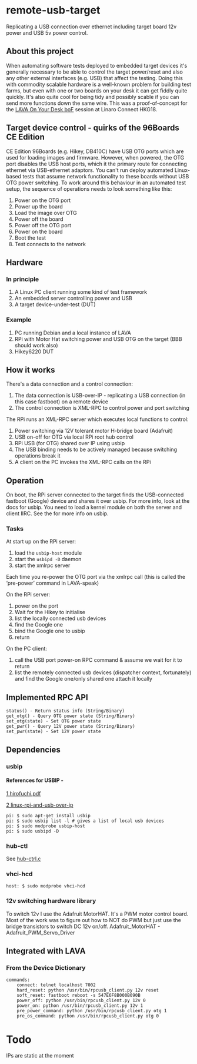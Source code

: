 # remote-usb-target
Replicating a USB connection over ethernet including target board 12v power and USB 5v power control.

## About this project
When automating software tests deployed to embedded target devices it's generally necessary to be able to control the target 
power/reset and also any other external interfaces (e.g. USB) that affect the testing. Doing this with commodity scalable
hardware is a well-known problem for building test farms, but even with one or two boards on your desk it can get fiddly
quite quickly. It's also quite cool for being tidy and possibly scable if you can send more functions down the same wire.
This was a proof-of-concept for the [LAVA On Your Desk boF](http://connect.linaro.org/resource/hkg18/hkg18-tr11/) 
session at Linaro Connect HKG18.

## Target device control - quirks of the 96Boards CE Edition
CE Edition 96Boards (e.g. Hikey, DB410C) have USB OTG ports which are used for loading images and firmware. However, when 
powered, the OTG port disables the USB host ports, which it the primary route for connecting ethernet via USB-ethernet adaptors.
You can't run deploy automated Linux-based tests that assume network functionality to these boards without USB OTG power 
switching. 
To work around this behaviour in an automated test setup, the sequence of operations needs to look something like this:
1. Power on the OTG port
2. Power up the board
3. Load the image over OTG
4. Power off the board
5. Power off the OTG port
6. Power on the board
7. Boot the test
8. Test connects to the network

## Hardware
### In principle
1. A Linux PC client running some kind of test framework
2. An embedded server controlling power and USB
3. A target device-under-test (DUT)
### Example
1. PC running Debian and a local instance of LAVA
2. RPi with Motor Hat switching power and USB OTG on the target (BBB should work also)
3. Hikey6220 DUT

## How it works
There's a data connection and a control connection:
1. The data connection is USB-over-IP - replicating a USB connection (in this case fastboot) on a remote device
2. The control connection is XML-RPC to control power and port switching

The RPi runs an XML-RPC server which executes local functions to control:
1. Power switching via 12V tolerant motor H-bridge board (Adafruit)
2. USB on-off for OTG via local RPi root hub control
3. RPi USB (for OTG) shared over IP using usbip
4. The USB binding needs to be actively managed because switching operations break it
5. A client on the PC invokes the XML-RPC calls on the RPi

## Operation
On boot, the RPi server connected to the target finds the USB-connected fastboot (Google) device and shares it over usbip.
For more info, look at the docs for usbip. You need to load a kernel module on both the server and client IIRC. See the 
for more info on usbip.

### Tasks
At start up on the RPi server:
1. load the `usbip-host` module
2. start the `usbipd -D` daemon
3. start the xmlrpc server 

Each time you re-power the OTG port via the xmlrpc call (this is called the ‘pre-power’ command in LAVA-speak)

On the RPi server:
1. power on the port
2. Wait for the Hikey to initialise
3. list the locally connected usb devices
4. find the Google one 
5. bind the Google one to usbip
6. return

On the PC client:
1. call the USB port power-on RPC command & assume we wait for it to return
2. list the remotely connected usb devices (dispatcher context, fortunately) and find the Google one/only shared one
attach it locally

## Implemented RPC API
```
status() - Return status info (String/Binary)
get_otg() - Query OTG power state (String/Binary)
set_otg(state) - Set OTG power state
get_pwr() - Query 12V power state (String/Binary)
set_pwr(state) - Set 12V power state
```

## Dependencies
### usbip
#### References for USBIP -  
[1 hirofuchi.pdf](https://www.usenix.org/legacy/events/usenix05/tech/freenix/hirofuchi/hirofuchi.pdf)

[2 linux-rpi-and-usb-over-ip](https://3mdeb.com/firmware/linux-rpi-and-usb-over-ip/)

```
pi: $ sudo apt-get install usbip
pi: $ sudo usbip list -l # gives a list of local usb devices
pi: $ sudo modprobe usbip-host
pi: $ sudo usbipd -D
```

### hub-ctl
See [hub-ctrl.c](https://github.com/codazoda/hub-ctrl.c)

### vhci-hcd
```
host: $ sudo modprobe vhci-hcd
```

### 12v switching hardware library
To switch 12v I use the Adafruit MotorHAT. It's a PWM motor control board. Most of the work was to figure out how
to NOT do PWM but just use the bridge transistors to switch DC 12v on/off.
Adafruit_MotorHAT - Adafruit_PWM_Servo_Driver

## Integrated with LAVA

### From the Device Dictionary
```
commands:
    connect: telnet localhost 7002
    hard_reset: python /usr/bin/rpcusb_client.py 12v reset
    soft_reset: fastboot reboot -s 547E6F8B000B090B
    power_off: python /usr/bin/rpcusb_client.py 12v 0
    power_on: python /usr/bin/rpcusb_client.py 12v 1
    pre_power_command: python /usr/bin/rpcusb_client.py otg 1
    pre_os_command: python /usr/bin/rpcusb_client.py otg 0
```    

# Todo
IPs are static at the moment
